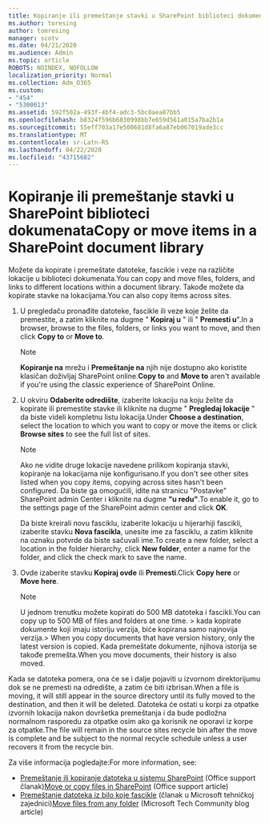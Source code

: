```yaml
---
title: Kopiranje ili premeštanje stavki u SharePoint biblioteci dokumenata
ms.author: toresing
author: tomresing
manager: scotv
ms.date: 04/21/2020
ms.audience: Admin
ms.topic: article
ROBOTS: NOINDEX, NOFOLLOW
localization_priority: Normal
ms.collection: Adm_O365
ms.custom:
- "454"
- "5300013"
ms.assetid: 592f502a-493f-4bf4-adc3-5bc8aea87bb5
ms.openlocfilehash: b8324f596b6830998bb7e659d561a015a7ba2b1a
ms.sourcegitcommit: 55eff703a17e500681d8fa6a87eb067019ade3cc
ms.translationtype: MT
ms.contentlocale: sr-Latn-RS
ms.lasthandoff: 04/22/2020
ms.locfileid: "43715682"
---
```

# <a name="copy-or-move-items-in-a-sharepoint-document-library"></a><span data-ttu-id="1fac8-102">Kopiranje ili premeštanje stavki u SharePoint biblioteci dokumenata</span><span class="sxs-lookup"><span data-stu-id="1fac8-102">Copy or move items in a SharePoint document library</span></span>

<span data-ttu-id="1fac8-103">Možete da kopirate i premeštate datoteke, fascikle i veze na različite lokacije u biblioteci dokumenata.</span><span class="sxs-lookup"><span data-stu-id="1fac8-103">You can copy and move files, folders, and links to different locations within a document library.</span></span> <span data-ttu-id="1fac8-104">Takođe možete da kopirate stavke na lokacijama.</span><span class="sxs-lookup"><span data-stu-id="1fac8-104">You can also copy items across sites.</span></span> 
  
1. <span data-ttu-id="1fac8-105">U pregledaču pronađite datoteke, fascikle ili veze koje želite da premestite, a zatim kliknite na dugme " **Kopiraj u** " ili " **Premesti u**".</span><span class="sxs-lookup"><span data-stu-id="1fac8-105">In a browser, browse to the files, folders, or links you want to move, and then click **Copy to** or **Move to**.</span></span>

    > [!NOTE]
    > <span data-ttu-id="1fac8-106">**Kopiranje na** mrežu i **Premeštanje na** njih nije dostupno ako koristite klasičan doživljaj SharePoint online.</span><span class="sxs-lookup"><span data-stu-id="1fac8-106">**Copy to** and **Move to** aren't available if you're using the classic experience of SharePoint Online.</span></span>
  
2. <span data-ttu-id="1fac8-107">U okviru **Odaberite odredište**, izaberite lokaciju na koju želite da kopirate ili premestite stavke ili kliknite na dugme " **Pregledaj lokacije** " da biste videli kompletnu listu lokacija.</span><span class="sxs-lookup"><span data-stu-id="1fac8-107">Under **Choose a destination**, select the location to which you want to copy or move the items or click **Browse sites** to see the full list of sites.</span></span>

    > [!NOTE]
    > <span data-ttu-id="1fac8-108">Ako ne vidite druge lokacije navedene prilikom kopiranja stavki, kopiranje na lokacijama nije konfigurisano.</span><span class="sxs-lookup"><span data-stu-id="1fac8-108">If you don't see other sites listed when you copy items, copying across sites hasn't been configured.</span></span> <span data-ttu-id="1fac8-109">Da biste ga omogućili, idite na stranicu "Postavke" SharePoint admin Center i kliknite na dugme **"u redu"**.</span><span class="sxs-lookup"><span data-stu-id="1fac8-109">To enable it, go to the settings page of the SharePoint admin center and click **OK**.</span></span>
  
    <span data-ttu-id="1fac8-110">Da biste kreirali novu fasciklu, izaberite lokaciju u hijerarhiji fascikli, izaberite stavku **Nova fascikla**, unesite ime za fasciklu, a zatim kliknite na oznaku potvrde da biste sačuvali ime.</span><span class="sxs-lookup"><span data-stu-id="1fac8-110">To create a new folder, select a location in the folder hierarchy, click **New folder**, enter a name for the folder, and click the check mark to save the name.</span></span>

3. <span data-ttu-id="1fac8-111">Ovde izaberite stavku **Kopiraj ovde** ili **Premesti**.</span><span class="sxs-lookup"><span data-stu-id="1fac8-111">Click **Copy here** or **Move here**.</span></span>

    > [!NOTE]
    > <span data-ttu-id="1fac8-112">U jednom trenutku možete kopirati do 500 MB datoteka i fascikli.</span><span class="sxs-lookup"><span data-stu-id="1fac8-112">You can copy up to 500 MB of files and folders at one time.</span></span> <span data-ttu-id="1fac8-113">> kada kopirate dokumente koji imaju istoriju verzija, biće kopirana samo najnovija verzija.</span><span class="sxs-lookup"><span data-stu-id="1fac8-113">>  When you copy documents that have version history, only the latest version is copied.</span></span> <span data-ttu-id="1fac8-114">Kada premeštate dokumente, njihova istorija se takođe premešta.</span><span class="sxs-lookup"><span data-stu-id="1fac8-114">When you move documents, their history is also moved.</span></span>
  
 <span data-ttu-id="1fac8-115">Kada se datoteka pomera, ona će se i dalje pojaviti u izvornom direktorijumu dok se ne premesti na odredište, a zatim će biti izbrisan.</span><span class="sxs-lookup"><span data-stu-id="1fac8-115">When a file is moving, it will still appear in the source directory until its fully moved to the destination, and then it will be deleted.</span></span> <span data-ttu-id="1fac8-116">Datoteka će ostati u korpi za otpatke izvornih lokacija nakon dovršetka premeštanja i da bude podložna normalnom rasporedu za otpatke osim ako ga korisnik ne oporavi iz korpe za otpatke.</span><span class="sxs-lookup"><span data-stu-id="1fac8-116">The file will remain in the source sites recycle bin after the move is complete and be subject to the normal recycle schedule unless a user recovers it from the recycle bin.</span></span>

<span data-ttu-id="1fac8-117">Za više informacija pogledajte:</span><span class="sxs-lookup"><span data-stu-id="1fac8-117">For more information, see:</span></span>

 - <span data-ttu-id="1fac8-118">[Premeštanje ili kopiranje datoteka u sistemu SharePoint](https://support.office.com/article/move-or-copy-files-in-sharepoint-00e2f483-4df3-46be-a861-1f5f0c1a87bc) (Office support članak)</span><span class="sxs-lookup"><span data-stu-id="1fac8-118">[Move or copy files in SharePoint](https://support.office.com/article/move-or-copy-files-in-sharepoint-00e2f483-4df3-46be-a861-1f5f0c1a87bc) (Office support article)</span></span>
 - <span data-ttu-id="1fac8-119">[Premeštanje datoteka iz bilo koje fascikle](https://techcommunity.microsoft.com/t5/Microsoft-SharePoint-Blog/Now-move-files-anywhere-in-Office-365-SharePoint-and-OneDrive/ba-p/146973) (članak u Microsoft tehničkoj zajednici)</span><span class="sxs-lookup"><span data-stu-id="1fac8-119">[Move files from any folder](https://techcommunity.microsoft.com/t5/Microsoft-SharePoint-Blog/Now-move-files-anywhere-in-Office-365-SharePoint-and-OneDrive/ba-p/146973) (Microsoft Tech Community blog article)</span></span>  